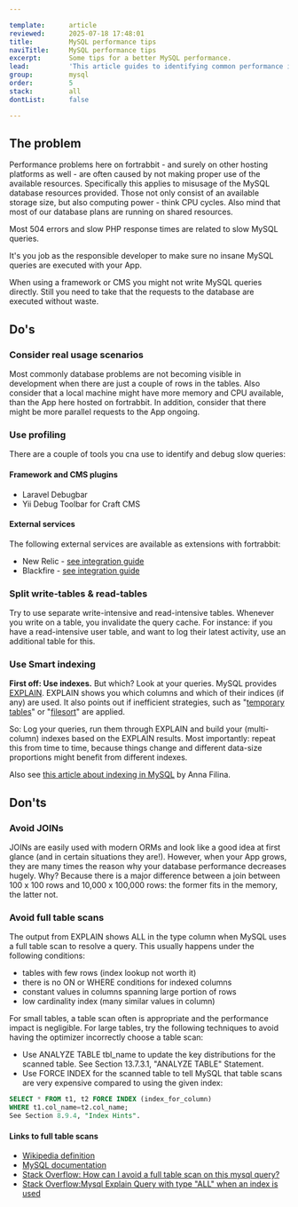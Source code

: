 ```yaml
---

template:      article
reviewed:      2025-07-18 17:48:01
title:         MySQL performance tips
naviTitle:     MySQL performance tips
excerpt:       Some tips for a better MySQL performance.
lead:          'This article guides to identifying common performance issues with your MySQL database on fortrabbit.'
group:         mysql
order:         5
stack:         all
dontList:      false

---
```


## The problem

Performance problems here on fortrabbit - and surely on other hosting platforms as well - are often caused by not making proper use of the available resources. Specifically this applies to misusage of the MySQL database resources provided. Those not only consist of an available storage size, but also computing power - think CPU cycles. Also mind that most of our database plans are running on shared resources.

Most 504 errors and slow PHP response times are related to slow MySQL queries.

It's you job as the responsible developer to make sure no insane MySQL queries are executed with your App.

When using a framework or CMS you might not write MySQL queries directly. Still you need to take that the requests to the database are executed without waste.

## Do's

### Consider real usage scenarios

Most commonly database problems are not becoming visible in development when there are just a couple of rows in the tables. Also consider that a local machine might have more memory and CPU available, than the App here hosted on fortrabbit. In addition, consider that there might be more parallel requests to the App ongoing.

### Use profiling

There are a couple of tools you cna use to identify and debug slow queries:

#### Framework and CMS plugins

* Laravel Debugbar
* Yii Debug Toolbar for Craft CMS

#### External services

The following external services are available as extensions with fortrabbit:

* New Relic - [see integration guide](/new-relic)
* Blackfire - [see integration guide](/blackfire)

### Split write-tables & read-tables

Try to use separate write-intensive and read-intensive tables. Whenever you write on a table, you invalidate the query cache. For instance: if you have a read-intensive user table, and want to log their latest activity, use an additional table for this.

### Use Smart indexing

**First off: Use indexes.** But which? Look at your queries. MySQL provides [EXPLAIN](https://dev.mysql.com/doc/refman/8.0/en/explain.html). EXPLAIN shows you which columns and which of their indices (if any) are used. It also points out if inefficient strategies, such as "[temporary tables](https://dev.mysql.com/doc/refman/5.7/en/internal-temporary-tables.html)" or "[filesort](https://www.percona.com/blog/2009/03/05/what-does-using-filesort-mean-in-mysql/)" are applied. 

So: Log your queries, run them through EXPLAIN and build your (multi-column) indexes based on the EXPLAIN results. Most importantly: repeat this from time to time, because things change and different data-size proportions might benefit from different indexes.

Also see [this article about indexing in MySQL](https://opensource.com/article/17/5/speed-your-mysql-queries-300-times) by Anna Filina.

## Don'ts

### Avoid JOINs

JOINs are easily used with modern ORMs and look like a good idea at first glance (and in certain situations they are!). However, when your App grows, they are many times the reason why your database performance decreases hugely. Why? Because there is a major difference between a join between 100 x 100 rows and 10,000 x 100,000 rows: the former fits in the memory, the latter not.

### Avoid full table scans

The output from EXPLAIN shows ALL in the type column when MySQL uses a full table scan to resolve a query. This usually happens under the following conditions:

- tables with few rows (index lookup not worth it)
- there is no ON or WHERE conditions for indexed columns
- constant values in columns spanning large portion of rows
- low cardinality index (many similar values in column)

For small tables, a table scan often is appropriate and the performance impact is negligible. For large tables, try the following techniques to avoid having the optimizer incorrectly choose a table scan:

- Use ANALYZE TABLE tbl_name to update the key distributions for the scanned table. See Section 13.7.3.1, "ANALYZE TABLE" Statement.
- Use FORCE INDEX for the scanned table to tell MySQL that table scans are very expensive compared to using the given index:

```sql
SELECT * FROM t1, t2 FORCE INDEX (index_for_column)
WHERE t1.col_name=t2.col_name;
See Section 8.9.4, "Index Hints".
```

#### Links to full table scans

- [Wikipedia definition](https://en.wikipedia.org/wiki/Full_table_scan)
- [MySQL documentation](https://dev.mysql.com/doc/refman/8.0/en/table-scan-avoidance.html)
- [Stack Overflow: How can I avoid a full table scan on this mysql query?](https://stackoverflow.com/questions/14106770/how-can-i-avoid-a-full-table-scan-on-this-mysql-query/14106862)
- [Stack Overflow:Mysql Explain Query with type "ALL" when an index is used](https://stackoverflow.com/questions/20700698/mysql-explain-query-with-type-all-when-an-index-is-used)